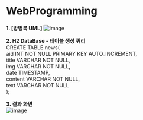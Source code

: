 # WebProgramming

<strong>1. [방명록 UML]</strong>
![image](https://github.com/Jewoos-lab/WebProgramming/assets/86662870/541bd88d-9a23-4e8c-b866-dc3b871bb50b)


<strong>2. H2 DataBase - 테이블 생성 쿼리</strong><br>
CREATE TABLE news(<br>
   aid INT NOT NULL PRIMARY KEY AUTO_INCREMENT,<br>
   title VARCHAR NOT NULL,<br>
   img VARCHAR NOT NULL,<br>
   date TIMESTAMP,<br>
   content VARCHAR NOT NULL,<br>
   text VARCHAR NOT NULL<br>
);

<strong>3. 결과 화면</strong><br>
![image](https://github.com/Jewoos-lab/WebProgramming/assets/86662870/071e2c87-1c20-43a2-887b-e24256ddcc34)
